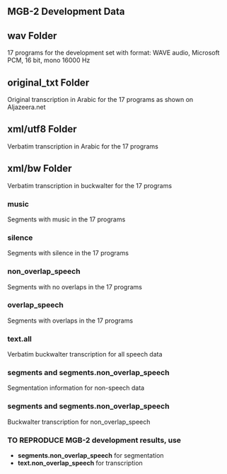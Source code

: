 ## MGB-2 Development Data

## wav Folder
17 programs for the development set with format: WAVE audio, Microsoft PCM, 16 bit, mono 16000 Hz

## original_txt Folder
Original transcription in Arabic for the 17 programs as shown on Aljazeera.net

## xml/utf8 Folder
Verbatim transcription in Arabic for the 17 programs  

## xml/bw Folder
Verbatim transcription in buckwalter for the 17 programs 


### music
Segments with music in the 17 programs 

### silence
Segments with silence in the 17 programs 

### non_overlap_speech
Segments with no overlaps in the 17 programs 

### overlap_speech
Segments with overlaps in the 17 programs 


### text.all
Verbatim buckwalter transcription for all speech data 

### segments and segments.non_overlap_speech
Segmentation information for non-speech data

### segments and segments.non_overlap_speech
Buckwalter transcription for non_overlap_speech


### TO REPRODUCE MGB-2 development results, use 
- **segments.non_overlap_speech** for segmentation 
- **text.non_overlap_speech** for transcription 



